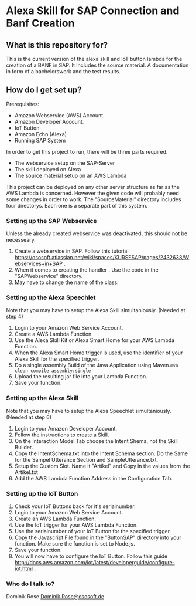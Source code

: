 # Alexa Skill for SAP Connection and Banf Creation #

## What is this repository for? ##
This is the current version of the alexa skill and IoT button lambda for the creation of a BANF in SAP.
It includes the source material. A documentation in form of a bachelorswork and the test results.

## How do I get set up? ##

Prerequisites:

- Amazon Webservice (AWS) Account.
- Amazon Developer Account.
- IoT Button
- Amazon Echo (Alexa)
- Running SAP System

In order to get this project to run, there will be three parts required.

- The webservice setup on the SAP-Server
- The skill deployed on Alexa
- The source material setup on an AWS Lambda

This project can be deployed on any other server structure as far as the AWS Lambda is concerned. However the given code will probably need some changes in order to work.
The "SourceMaterial" directory includes four directorys. Each one is a separate part of this system.

### Setting up the SAP Webservice ###
Unless the already created webservice was deactivated, this should not be necesseary.

1. Create a webservice in SAP. Follow this tutorial https://ososoft.atlassian.net/wiki/spaces/KURSESAP/pages/2432638/Webservices+in+SAP .
2. When it comes to creating the handler . Use the code in the "SAPWebservice" directory. 
3. May have to change the name of the class.


### Setting up the Alexa Speechlet ###
Note that you may have to setup the Alexa Skill simultaniously. (Needed at step 4)

1. Login to your Amazon Web Service Account.
2. Create a AWS Lambda Function.
3. Use the Alexa Skill Kit or Alexa Smart Home for your AWS Lambda Function.
4. When the Alexa Smart Home trigger is used, use the identifier of your Alexa Skill for the specified trigger.
5. Do a single assembly Build of the Java Application using Maven.`mvn clean compile assembly:single`
7. Upload the resulting jar file into your Lambda Function.
8. Save your function.



### Setting up the Alexa Skill ###
Note that you may have to setup the Alexa Speechlet simultaniously. (Needed at step 6)

1. Login to your Amazon Developer Account.
2. Follow the instructions to create a Skill.
3. On the Interaction Model Tab choose the Intent Shema, not the Skill Builder.
4. Copy the IntentSchema.txt into the Intent Schema section. Do the Same for the Sampel Utterance Section and SampleUtterance.txt.
5. Setup the Custom Slot. Name it "Artikel" and Copy in the values from the Artikel.txt
6. Add the AWS Lambda Function Address in the Configuration Tab.

### Setting up the IoT Button ###

1. Check your IoT Buttons back for it's serialnumber.
2. Login to your Amazon Web Service Account.
3. Create an AWS Lambda Function.
4. Use the IoT trigger for your AWS Lambda Function.
5. Use the serialnumber of your IoT Button for the specified trigger.
6. Copy the Javascript File found in the "ButtonSAP" directory into your function. Make sure the function is set to Node.js.
7. Save your function.
8. You will now have to configure the IoT Button. Follow this guide http://docs.aws.amazon.com/iot/latest/developerguide/configure-iot.html .

### Who do I talk to? ###

Dominik Rose
Dominik.Rose@ososoft.de
